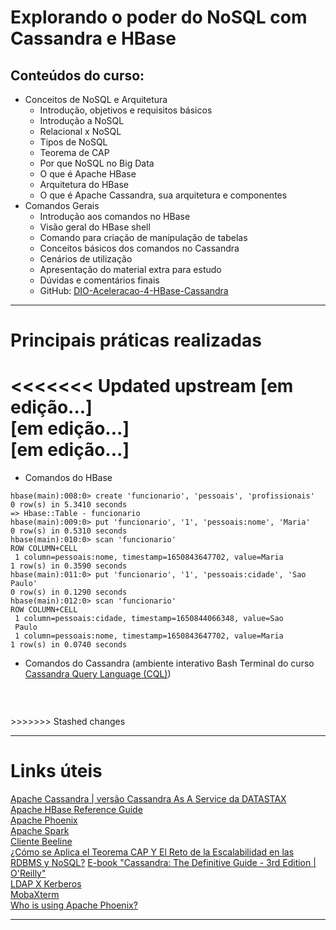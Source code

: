 # Explorando o poder do NoSQL com Cassandra e HBase  

## Conteúdos do curso:  

* Conceitos de NoSQL e Arquitetura
    - Introdução, objetivos e requisitos básicos
    - Introdução a NoSQL
    - Relacional x NoSQL
    - Tipos de NoSQL
    - Teorema de CAP
    - Por que NoSQL no Big Data
    - O que é Apache HBase
    - Arquitetura do HBase
    - O que é Apache Cassandra, sua arquitetura e componentes
* Comandos Gerais  
    - Introdução aos comandos no HBase
    - Visão geral do HBase shell
    - Comando para criação de manipulação de tabelas
    - Conceitos básicos dos comandos no Cassandra
    - Cenários de utilização
    - Apresentação do material extra para estudo
    - Dúvidas e comentários finais
    - GitHub: [DIO-Aceleracao-4-HBase-Cassandra](https://github.com/rosacarla/DIO-Aceleracao-4-HBase-Cassandra)

---

# Principais práticas realizadas  

<<<<<<< Updated upstream
[em edição...]  
[em edição...]  
[em edição...]  
=======
* Comandos do HBase  
```
hbase(main):008:0> create 'funcionario', 'pessoais', 'profissionais'
0 row(s) in 5.3410 seconds
=> Hbase::Table - funcionario
hbase(main):009:0> put 'funcionario', '1', 'pessoais:nome', 'Maria'
0 row(s) in 0.5310 seconds
hbase(main):010:0> scan 'funcionario'
ROW COLUMN+CELL
 1 column=pessoais:nome, timestamp=1650843647702, value=Maria
1 row(s) in 0.3590 seconds
hbase(main):011:0> put 'funcionario', '1', 'pessoais:cidade', 'Sao Paulo'
0 row(s) in 0.1290 seconds
hbase(main):012:0> scan 'funcionario'
ROW COLUMN+CELL
 1 column=pessoais:cidade, timestamp=1650844066348, value=Sao
 Paulo
 1 column=pessoais:nome, timestamp=1650843647702, value=Maria
1 row(s) in 0.0740 seconds
```  

* Comandos do Cassandra (ambiente interativo Bash Terminal do curso [Cassandra Query Language (CQL)](https://www.katacoda.com/datastax/courses/cassandra-try-it-out/try-cql))  
</br>

<p align="center">
	<img src="">
</p>
>>>>>>> Stashed changes

---

# Links úteis  

[Apache Cassandra | versão Cassandra As A Service da DATASTAX](https://datastax.com)  
[Apache HBase Reference Guide](https://hbase.apache.org/book.html)  
[Apache Phoenix](https://phoenix.apache.org)  
[Apache Spark](https://spark.apache.org/)  
[Cliente Beeline](https://docs.microsoft.com/pt-br/azure/hdinsight/hadoop/connect-install-beeline#install-beeline-client)  
[¿Cómo se Aplica el Teorema CAP Y El Reto de la Escalabilidad en las RDBMS y NoSQL?](http://asesoftware.com/como-se-aplica-el-teorema-cap-y-el-reto-de-la-escalabilidad-en-las-rdbms-y-nosql/)
[E-book "Cassandra: The Definitive Guide - 3rd Edition | O'Reilly"](https://www.datastax.com/resources/ebook/oreilly-cassandra-the-definitive-guide)  
[LDAP X Kerberos](https://www.geeksforgeeks.org/difference-between-ldap-and-kerberos/)  
[MobaXterm](https://mobaxterm.mobatek.net/download-home-edition.html)  
[Who is using Apache Phoenix?](https://phoenix.apache.org/who_is_using.html)  

---
